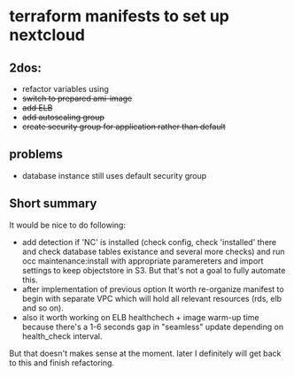 # terraform manifests to set up nextcloud

## 2dos:

* refactor variables using
* ~~switch to prepared ami-image~~
* ~~add ELB~~
* ~~add autoscaling group~~
* ~~create security group for application rather than default~~

## problems
* database instance still uses default security group

## Short summary

It would be nice to do following:
* add detection if 'NC' is installed (check config, check 'installed' there and check database tables existance and 
  several more checks) and run occ maintenance:install with appropriate paramereters and import settings to keep
  objectstore in S3. But that's not a goal to fully automate this.
* after implementation of previous option It worth re-organize manifest to begin with separate VPC which will hold
  all relevant resources (rds, elb and so on).
* also it worth working on ELB healthchech + image warm-up time because there's a 1-6 seconds gap in "seamless" 
  update depending on health_check interval.

But that doesn't makes sense at the moment. later I definitely will get back to this and finish refactoring.

